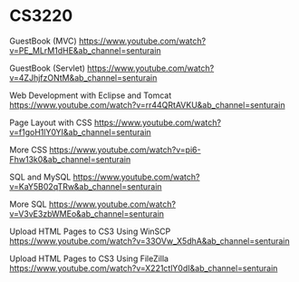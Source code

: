 # CS3220
GuestBook (MVC)
https://www.youtube.com/watch?v=PE_MLrM1dHE&ab_channel=senturain

GuestBook (Servlet)
https://www.youtube.com/watch?v=4ZJhjfzONtM&ab_channel=senturain

Web Development with Eclipse and Tomcat
https://www.youtube.com/watch?v=rr44QRtAVKU&ab_channel=senturain

Page Layout with CSS
https://www.youtube.com/watch?v=f1goH1lY0YI&ab_channel=senturain

More CSS
https://www.youtube.com/watch?v=pi6-Fhw13k0&ab_channel=senturain

SQL and MySQL
https://www.youtube.com/watch?v=KaY5B02qTRw&ab_channel=senturain

More SQL
https://www.youtube.com/watch?v=V3vE3zbWMEo&ab_channel=senturain

Upload HTML Pages to CS3 Using WinSCP
https://www.youtube.com/watch?v=33OVw_X5dhA&ab_channel=senturain

Upload HTML Pages to CS3 Using FileZilla
https://www.youtube.com/watch?v=X221ctlY0dI&ab_channel=senturain
